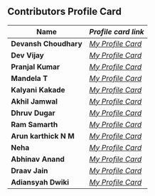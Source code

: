 ## Contributors Profile Card


| **Name**              | *Profile card link*                                    |
| ----------------------------- | --------------------------------------------------------------------- |
| **Devansh Choudhary**       | *[My Profile Card](https://devansh-1007.github.io/pcard/)*    |
| **Dev Vijay**       | *[My Profile Card](https://devvj-1.github.io/My-profile-card/)*  |
| **Pranjal Kumar**       | *[My Profile Card](https://linktr.ee/pranjalkumar)*  |
| **Mandela T**       | *[My Profile Card](https://mandelatuks.github.io/Profile-Card/)*      |
| **Kalyani Kakade**       | *[My Profile Card](https://mysocialpage.netlify.app/)* |
| **Akhil Jamwal**       | *[My Profile Card](https://akhilj321.github.io/profile-card/)*    |
| **Dhruv Dugar**       | *[My Profile Card](https://profile-card-dhruv-dugar.vercel.app/)*  |
| **Ram Samarth**       | *[My Profile Card](https://achiverram28.github.io/ProfileCard/)*    |
| **Arun karthick N M**       | *[My Profile Card](https://arunkarthicknm.github.io/my-profile/)*    |
| **Neha**       | *[My Profile Card](https://inquisitiveme15.github.io/Profile-Card-hactoberfest22/)*  |
| **Abhinav Anand**       | *[My Profile Card](http://abhiportyes.surge.sh/)*  |
| **Draav Jain**       | *[My Profile Card](https://heartfelt-dango-6b418e.netlify.app/)*    |
| **Adiansyah Dwiki**       | *[My Profile Card](https://adiansyah-dwiki.netlify.app/)*    |

